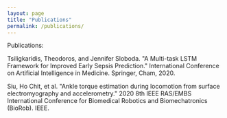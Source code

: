 ```yaml
---  
layout: page  
title: "Publications"  
permalink: /publications/  
---  
```


Publications:  

Tsiligkaridis, Theodoros, and Jennifer Sloboda. "A Multi-task LSTM Framework for Improved Early Sepsis Prediction." International Conference on Artificial Intelligence in Medicine. Springer, Cham, 2020.  
  
Siu, Ho Chit, et al. "Ankle torque estimation during locomotion from surface electromyography and accelerometry." 2020 8th IEEE RAS/EMBS International Conference for Biomedical Robotics and Biomechatronics (BioRob). IEEE.  
